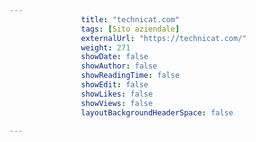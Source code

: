 ---
                title: "technicat.com"
                tags: [Sito aziendale]
                externalUrl: "https://technicat.com/"
                weight: 271
                showDate: false
                showAuthor: false
                showReadingTime: false
                showEdit: false
                showLikes: false
                showViews: false
                layoutBackgroundHeaderSpace: false
                ---

